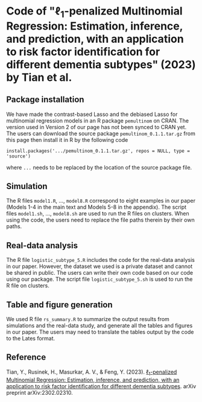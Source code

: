 # Code of "$\ell_1$-penalized Multinomial Regression: Estimation, inference, and prediction, with an application to risk factor identification for different dementia subtypes" (2023) by Tian et al.

## Package installation
We have made the contrast-based Lasso and the debiased Lasso for multinomial regression models in an R package `pemultinom` on CRAN. The version used in Version 2 of our page has not been synced to CRAN yet. The users can download the source package `pemultinom_0.1.1.tar.gz` from this page then install it in R by the following code
```
install.packages('.../pemultinom_0.1.1.tar.gz', repos = NULL, type = 'source')
```
where `...` needs to be replaced by the location of the source package file.


## Simulation
The R files `model1.R`, ..., `model8.R` correspond to eight examples in our paper (Models 1-4 in the main text and Models 5-8 in the appendix). The script files `model1.sh`, ..., `model8.sh` are used to run the R files on clusters. When using the code, the users need to replace the file paths therein by their own paths.

## Real-data analysis
The R file `logistic_subtype_5.R` includes the code for the real-data analysis in our paper. However, the dataset we used is a private dataset and cannot be shared in public. The users can write their own code based on our code using our package. The script file `logistic_subtype_5.sh` is used to run the R file on clusters.

## Table and figure generation
We used R file `rs_summary.R` to summarize the output results from simulations and the real-data study, and generate all the tables and figures in our paper. The users may need to translate the tables output by the code to the Lates format.

## Reference
Tian, Y., Rusinek, H., Masurkar, A. V., & Feng, Y. (2023). [$\ell_1$-penalized Multinomial Regression: Estimation, inference, and prediction, with an application to risk factor identification for different dementia subtypes](https://arxiv.org/abs/2302.02310). arXiv preprint arXiv:2302.02310.
